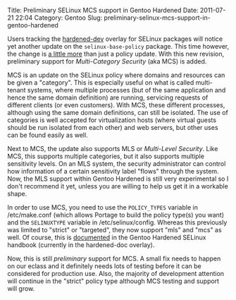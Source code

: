 Title: Preliminary SELinux MCS support in Gentoo Hardened
Date: 2011-07-21 22:04
Category: Gentoo
Slug: preliminary-selinux-mcs-support-in-gentoo-hardened

Users tracking the
[hardened-dev](http://git.overlays.gentoo.org/gitweb/?p=proj/hardened-dev.git)
overlay for SELinux packages will notice yet another update on the
`selinux-base-policy` package. This time however, the change is [a
little more](http://thread.gmane.org/gmane.linux.gentoo.hardened/4939)
than just a policy update. With this new revision, preliminary support
for *Multi-Category Security* (aka MCS) is added.

MCS is an update on the SELinux policy where domains and resources can
be given a "category". This is especially useful on what is called
multi-tenant systems, where multiple processes (but of the same
application and hence the same domain definition) are running, servicing
requests of different clients (or even customers). With MCS, these
different processes, although using the same domain definitions, can
still be isolated. The use of categories is well accepted for
virtualization hosts (where virtual guests should be run isolated from
each other) and web servers, but other uses can be found easily as well.

Next to MCS, the update also supports MLS or *Multi-Level Security*.
Like MCS, this supports multiple categories, but it also supports
multiple sensitivity levels. On an MLS system, the security
administrator can control how information of a certain sensitivity label
"flows" through the system. Now, the MLS support within Gentoo Hardened
is still very experimental so I don't recommend it yet, unless you are
willing to help us get it in a workable shape.

In order to use MCS, you need to use the `POLICY_TYPES` variable in
/etc/make.conf (which allows Portage to build the policy type(s) you
want) and the `SELINUXTYPE` variable in /etc/selinux/config. Whereas
this previously was limited to "strict" or "targeted", they now support
"mls" and "mcs" as well. Of course, this is
[documented](http://goo.gl/DlHJD) in the Gentoo Hardened SELinux
handbook (currently in the hardened-doc overlay).

Now, this is still *preliminary* support for MCS. A small fix needs to
happen on our eclass and it definitely needs lots of testing before it
can be considered for production use. Also, the majority of development
attention will continue in the "strict" policy type although MCS testing
and support will grow.
